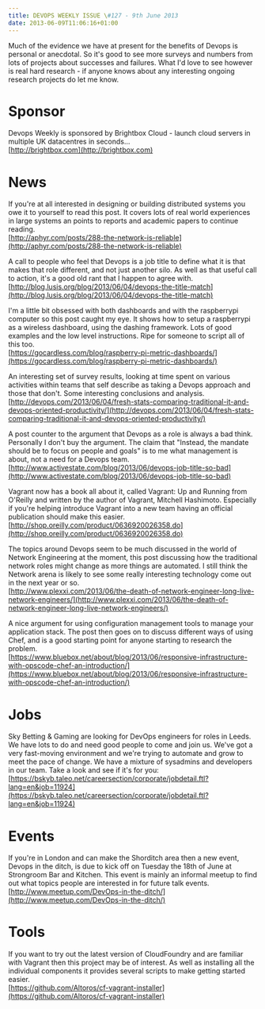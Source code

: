 ```yaml
---
title: DEVOPS WEEKLY ISSUE \#127 - 9th June 2013 
date: 2013-06-09T11:06:16+01:00
---
```


Much of the evidence we have at present for the benefits of Devops is personal or anecdotal. So it's good to see more surveys and numbers from lots of projects about successes and failures. What I'd love to see however is real hard research - if anyone knows about any interesting ongoing research projects do let me know.


Sponsor
======

Devops Weekly is sponsored by Brightbox Cloud - launch cloud servers in multiple UK datacentres in seconds...
<br>[http://brightbox.com](http://brightbox.com)


News
====

If you're at all interested in designing or building distributed systems you owe it to yourself to read this post. It covers lots of real world experiences in large systems an points to reports and academic papers to continue reading.
<br>[http://aphyr.com/posts/288-the-network-is-reliable](http://aphyr.com/posts/288-the-network-is-reliable)


A call to people who feel that Devops is a job title to define what it is that makes that role different, and not just another silo. As well as that useful call to action, it's a good old rant that I happen to agree with.
<br>[http://blog.lusis.org/blog/2013/06/04/devops-the-title-match](http://blog.lusis.org/blog/2013/06/04/devops-the-title-match)


I'm a little bit obsessed with both dashboards and with the raspberrypi computer so this post caught my eye. It shows how to setup a raspberrypi as a wireless dashboard, using the dashing framework. Lots of good examples and the low level instructions. Ripe for someone to script all of this too.
<br>[https://gocardless.com/blog/raspberry-pi-metric-dashboards/](https://gocardless.com/blog/raspberry-pi-metric-dashboards/)


An interesting set of survey results, looking at time spent on various activities within teams that self describe as taking a Devops approach and those that don't. Some interesting conclusions and analysis.
<br>[http://devops.com/2013/06/04/fresh-stats-comparing-traditional-it-and-devops-oriented-productivity/](http://devops.com/2013/06/04/fresh-stats-comparing-traditional-it-and-devops-oriented-productivity/)


A post counter to the argument that Devops as a role is always a bad think. Personally I don't buy the argument. The claim that "Instead, the mandate should be to focus on people and goals" is to me what management is about, not a need for a Devops team.
<br>[http://www.activestate.com/blog/2013/06/devops-job-title-so-bad](http://www.activestate.com/blog/2013/06/devops-job-title-so-bad)


Vagrant now has a book all about it, called Vagrant: Up and Running from O'Reilly and written by the author of Vagrant, Mitchell Hashimoto. Especially if you're helping introduce Vagrant into a new team having an official publication should make this easier.
<br>[http://shop.oreilly.com/product/0636920026358.do](http://shop.oreilly.com/product/0636920026358.do)


The topics around Devops seem to be much discussed in the world of Network Engineering at the moment, this post discussing how the traditional network roles might change as more things are automated. I still think the Network arena is likely to see some really interesting technology come out in the next year or so.
<br>[http://www.plexxi.com/2013/06/the-death-of-network-engineer-long-live-network-engineers/](http://www.plexxi.com/2013/06/the-death-of-network-engineer-long-live-network-engineers/)


A nice argument for using configuration management tools to manage your application stack. The post then goes on to discuss different ways of using Chef, and is a good starting point for anyone starting to research the problem.
<br>[https://www.bluebox.net/about/blog/2013/06/responsive-infrastructure-with-opscode-chef-an-introduction/](https://www.bluebox.net/about/blog/2013/06/responsive-infrastructure-with-opscode-chef-an-introduction/)


Jobs
====

Sky Betting & Gaming are looking for DevOps engineers for roles in Leeds.  We have lots to do and need good people to come and join us.  We've got a very fast-moving environment and we're trying to automate and grow to meet the pace of change.  We have a mixture of sysadmins and developers in our team.  Take a look and see if it's for you:
<br>[https://bskyb.taleo.net/careersection/corporate/jobdetail.ftl?lang=en&job=11924](https://bskyb.taleo.net/careersection/corporate/jobdetail.ftl?lang=en&job=11924)


Events
=====

If you're in London and can make the Shorditch area then a new event, Devops in the ditch, is due to kick off on Tuesday the 18th of June at Strongroom Bar and Kitchen. This event is mainly an informal meetup to find out what topics people are interested in for future talk events.
<br>[http://www.meetup.com/DevOps-in-the-ditch/](http://www.meetup.com/DevOps-in-the-ditch/)


Tools
====

If you want to try out the latest version of CloudFoundry and are familiar with Vagrant then this project may be of interest. As well as installing all the individual components it provides several scripts to make getting started easier.
<br>[https://github.com/Altoros/cf-vagrant-installer](https://github.com/Altoros/cf-vagrant-installer)




